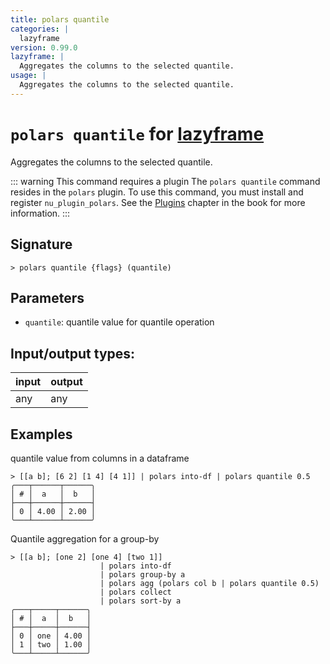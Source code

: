 ```yaml
---
title: polars quantile
categories: |
  lazyframe
version: 0.99.0
lazyframe: |
  Aggregates the columns to the selected quantile.
usage: |
  Aggregates the columns to the selected quantile.
---
```

<!-- This file is automatically generated. Please edit the command in https://github.com/nushell/nushell instead. -->

# `polars quantile` for [lazyframe](/commands/categories/lazyframe.md)

<div class='command-title'>Aggregates the columns to the selected quantile.</div>

::: warning This command requires a plugin
The `polars quantile` command resides in the `polars` plugin.
To use this command, you must install and register `nu_plugin_polars`.
See the [Plugins](/book/plugins.html) chapter in the book for more information.
:::

## Signature

```> polars quantile {flags} (quantile)```

## Parameters

 -  `quantile`: quantile value for quantile operation


## Input/output types:

| input | output |
| ----- | ------ |
| any   | any    |

## Examples

quantile value from columns in a dataframe
```nu
> [[a b]; [6 2] [1 4] [4 1]] | polars into-df | polars quantile 0.5
╭───┬──────┬──────╮
│ # │  a   │  b   │
├───┼──────┼──────┤
│ 0 │ 4.00 │ 2.00 │
╰───┴──────┴──────╯

```

Quantile aggregation for a group-by
```nu
> [[a b]; [one 2] [one 4] [two 1]]
                    | polars into-df
                    | polars group-by a
                    | polars agg (polars col b | polars quantile 0.5)
                    | polars collect
                    | polars sort-by a
╭───┬─────┬──────╮
│ # │  a  │  b   │
├───┼─────┼──────┤
│ 0 │ one │ 4.00 │
│ 1 │ two │ 1.00 │
╰───┴─────┴──────╯

```
